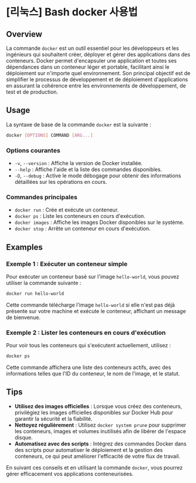 # [리눅스] Bash docker 사용법

## Overview
La commande `docker` est un outil essentiel pour les développeurs et les ingénieurs qui souhaitent créer, déployer et gérer des applications dans des conteneurs. Docker permet d'encapsuler une application et toutes ses dépendances dans un conteneur léger et portable, facilitant ainsi le déploiement sur n'importe quel environnement. Son principal objectif est de simplifier le processus de développement et de déploiement d'applications en assurant la cohérence entre les environnements de développement, de test et de production.

## Usage
La syntaxe de base de la commande `docker` est la suivante :

```bash
docker [OPTIONS] COMMAND [ARG...]
```

### Options courantes
- `-v`, `--version` : Affiche la version de Docker installée.
- `--help` : Affiche l'aide et la liste des commandes disponibles.
- `-D`, `--debug` : Active le mode débogage pour obtenir des informations détaillées sur les opérations en cours.

### Commandes principales
- `docker run` : Crée et exécute un conteneur.
- `docker ps` : Liste les conteneurs en cours d'exécution.
- `docker images` : Affiche les images Docker disponibles sur le système.
- `docker stop` : Arrête un conteneur en cours d'exécution.

## Examples
### Exemple 1 : Exécuter un conteneur simple
Pour exécuter un conteneur basé sur l'image `hello-world`, vous pouvez utiliser la commande suivante :

```bash
docker run hello-world
```
Cette commande télécharge l'image `hello-world` si elle n'est pas déjà présente sur votre machine et exécute le conteneur, affichant un message de bienvenue.

### Exemple 2 : Lister les conteneurs en cours d'exécution
Pour voir tous les conteneurs qui s'exécutent actuellement, utilisez :

```bash
docker ps
```
Cette commande affichera une liste des conteneurs actifs, avec des informations telles que l'ID du conteneur, le nom de l'image, et le statut.

## Tips
- **Utilisez des images officielles** : Lorsque vous créez des conteneurs, privilégiez les images officielles disponibles sur Docker Hub pour garantir la sécurité et la fiabilité.
- **Nettoyez régulièrement** : Utilisez `docker system prune` pour supprimer les conteneurs, images et volumes inutilisés afin de libérer de l'espace disque.
- **Automatisez avec des scripts** : Intégrez des commandes Docker dans des scripts pour automatiser le déploiement et la gestion des conteneurs, ce qui peut améliorer l'efficacité de votre flux de travail.

En suivant ces conseils et en utilisant la commande `docker`, vous pourrez gérer efficacement vos applications conteneurisées.